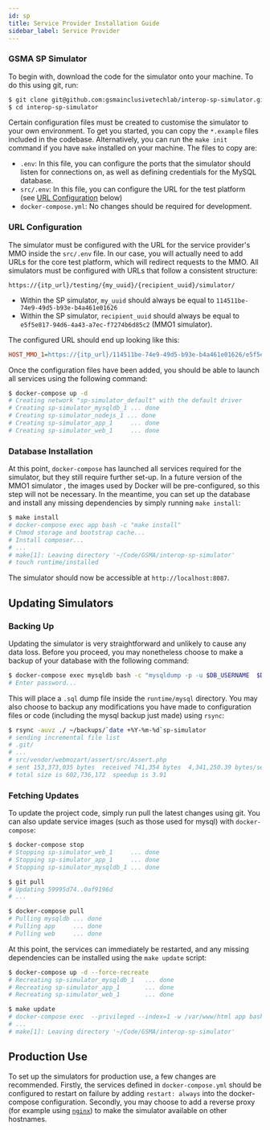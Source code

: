 ```yaml
---
id: sp
title: Service Provider Installation Guide
sidebar_label: Service Provider
---
```


### GSMA SP Simulator

To begin with, download the code for the simulator onto your machine. To do this
using git, run:

```bash
$ git clone git@github.com:gsmainclusivetechlab/interop-sp-simulator.git
$ cd interop-sp-simulator
```

Certain configuration files must be created to customise the simulator to your
own environment. To get you started, you can copy the `*.example` files included
in the codebase. Alternatively, you can run the `make init` command if you have
`make` installed on your machine. The files to copy are:

- `.env`: In this file, you can configure the ports that the simulator should
  listen for connections on, as well as defining credentials for the MySQL
  database.
- `src/.env`: In this file, you can configure the URL for the test platform (see
  [URL Configuration](#url-configuration) below)
- `docker-compose.yml`: No changes should be required for development.

### URL Configuration

The simulator must be configured with the URL for the service provider's MMO
inside the `src/.env` file. In our case, you will actually need to add URLs for
the core test platform, which will redirect requests to the MMO. All simulators
must be configured with URLs that follow a consistent structure:

```
https://{itp_url}/testing/{my_uuid}/{recipient_uuid}/simulator/
```

- Within the SP simulator, `my_uuid` should always be equal to
  `114511be-74e9-49d5-b93e-b4a461e01626`
- Within the SP simulator, `recipient_uuid` should always be equal to
  `e5f5e817-94d6-4a43-a7ec-f7274b6d85c2` (MMO1 simulator).

The configured URL should end up looking like this:

```ini
HOST_MMO_1=https://{itp_url}/114511be-74e9-49d5-b93e-b4a461e01626/e5f5e817-94d6-4a43-a7ec-f7274b6d85c2/simulator/
```

Once the configuration files have been added, you should be able to launch all
services using the following command:

```bash
$ docker-compose up -d
# Creating network "sp-simulator_default" with the default driver
# Creating sp-simulator_mysqldb_1 ... done
# Creating sp-simulator_nodejs_1 ... done
# Creating sp-simulator_app_1     ... done
# Creating sp-simulator_web_1     ... done
```

### Database Installation

At this point, `docker-compose` has launched all services required for the
simulator, but they still require further set-up. In a future version of the
MMO1 simulator , the images used by Docker will be pre-configured, so this step
will not be necessary. In the meantime, you can set up the database and install
any missing dependencies by simply running `make install`:

```bash
$ make install
# docker-compose exec app bash -c "make install"
# Chmod storage and bootstrap cache...
# Install composer...
# ...
# make[1]: Leaving directory '~/Code/GSMA/interop-sp-simulator'
# touch runtime/installed
```

The simulator should now be accessible at `http://localhost:8087`.

## Updating Simulators

### Backing Up

Updating the simulator is very straightforward and unlikely to cause any data
loss. Before you proceed, you may nonetheless choose to make a backup of your
database with the following command:

```bash
$ docker-compose exec mysqldb bash -c "mysqldump -p -u $DB_USERNAME  $DB_DATABASE > /var/lib/mysql/sp-simulator_`date +%Y-%m-%d`.sql"
# Enter password...
```

This will place a `.sql` dump file inside the `runtime/mysql` directory. You may
also choose to backup any modifications you have made to configuration files or
code (including the mysql backup just made) using `rsync`:

```bash
$ rsync -auvz ./ ~/backups/`date +%Y-%m-%d`sp-simulator
# sending incremental file list
# .git/
# ...
# src/vendor/webmozart/assert/src/Assert.php
# sent 153,373,035 bytes  received 741,354 bytes  4,341,250.39 bytes/sec
# total size is 602,736,172  speedup is 3.91
```

### Fetching Updates

To update the project code, simply run pull the latest changes using git. You
can also update service images (such as those used for mysql) with
`docker-compose`:

```bash
$ docker-compose stop
# Stopping sp-simulator_web_1     ... done
# Stopping sp-simulator_app_1     ... done
# Stopping sp-simulator_mysqldb_1 ... done

$ git pull
# Updating 59995d74..0af9196d
# ...

$ docker-compose pull
# Pulling mysqldb ... done
# Pulling app     ... done
# Pulling web     ... done
```

At this point, the services can immediately be restarted, and any missing
dependencies can be installed using the `make update` script:

```bash
$ docker-compose up -d --force-recreate
# Recreating sp-simulator_mysqldb_1   ... done
# Recreating sp-simulator_app_1       ... done
# Recreating sp-simulator_web_1       ... done

$ make update
# docker-compose exec  --privileged --index=1 -w /var/www/html app bash -c "make update"
# ...
# make[1]: Leaving directory '~/Code/GSMA/interop-sp-simulator'
```

## Production Use

To set up the simulators for production use, a few changes are recommended.
Firstly, the services defined in `docker-compose.yml` should be configured to
restart on failure by adding `restart: always` into the docker-compose
configuration. Secondly, you may choose to add a reverse proxy (for example
using [`nginx`](https://www.nginx.com/)) to make the simulator available on
other hostnames.
